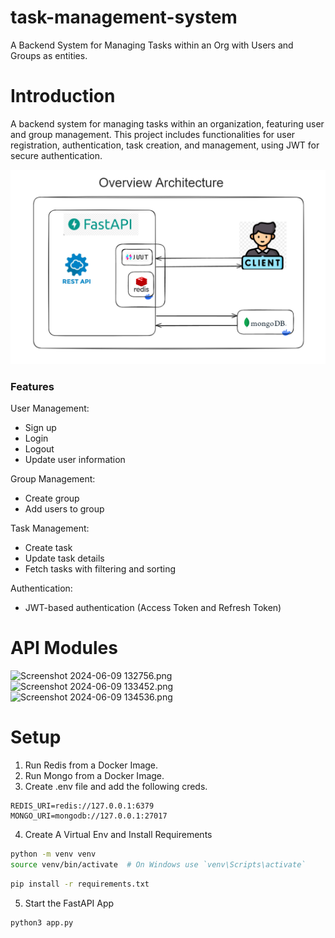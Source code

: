 # task-management-system
A Backend System for Managing Tasks within an Org with Users and Groups as entities.

# Introduction
A backend system for managing tasks within an organization, featuring user and group management. This project includes functionalities for user registration, authentication, task creation, and management, using JWT for secure authentication.

![img.png](img.png)

### Features
User Management:
- Sign up
- Login
- Logout
- Update user information

Group Management:
- Create group
- Add users to group

Task Management:
- Create task
- Update task details
- Fetch tasks with filtering and sorting

Authentication:
- JWT-based authentication (Access Token and Refresh Token)

# API Modules

![Screenshot 2024-06-09 132756.png](..%2F..%2FPictures%2FScreenshots%2FScreenshot%202024-06-09%20132756.png)
![Screenshot 2024-06-09 133452.png](..%2F..%2FPictures%2FScreenshots%2FScreenshot%202024-06-09%20133452.png)
![Screenshot 2024-06-09 134536.png](..%2F..%2FPictures%2FScreenshots%2FScreenshot%202024-06-09%20134536.png)

# Setup

1. Run Redis from a Docker Image.
2. Run Mongo from a Docker Image.
3. Create .env file and add the following creds.

```text
REDIS_URI=redis://127.0.0.1:6379
MONGO_URI=mongodb://127.0.0.1:27017
```
4. Create A Virtual Env and Install Requirements
```bash
python -m venv venv
source venv/bin/activate  # On Windows use `venv\Scripts\activate`
```
```bash
pip install -r requirements.txt
```
5. Start the FastAPI App
```bash
python3 app.py
```

